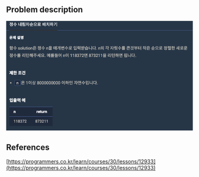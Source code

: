 ## Problem description
![Problem description](./Problem-12933.png)

## References
[https://programmers.co.kr/learn/courses/30/lessons/12933](https://programmers.co.kr/learn/courses/30/lessons/12933)